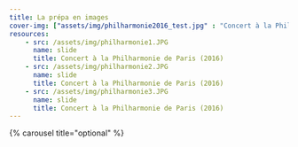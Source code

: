 ```yaml
---
title: La prépa en images
cover-img: ["assets/img/philharmonie2016_test.jpg" : "Concert à la Philharmonie de Paris (2016)", "assets/img/parlement_strasbourg.JPG" : "Parlement Strasbourg", "assets/img/topchef/topchef1.JPG" : "Prépa top chef"]
resources:
    - src: /assets/img/philharmonie1.JPG
      name: slide
      title: Concert à la Philharmonie de Paris (2016)
    - src: /assets/img/philharmonie2.JPG
      name: slide 
      title: Concert à la Philharmonie de Paris (2016)
    - src: /assets/img/philharmonie3.JPG
      name: slide 
      title: Concert à la Philharmonie de Paris (2016)
---
```


{% carousel title="optional" %}


